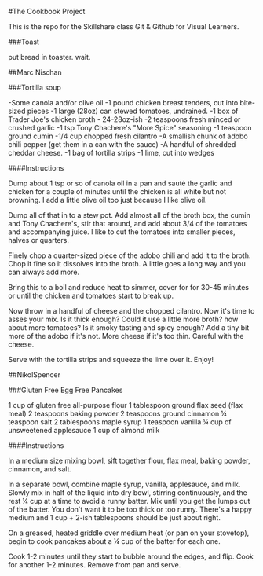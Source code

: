 #The Cookbook Project

This is the repo for the Skillshare class Git &amp; Github for Visual Learners.

###Toast

put bread in toaster.
wait.

##Marc Nischan

###Tortilla soup

-Some canola and/or olive oil
-1 pound chicken breast tenders, cut into bite-sized pieces
-1 large (28oz) can stewed tomatoes, undrained. 
-1 box of Trader Joe's chicken broth - 24-28oz-ish
-2 teaspoons fresh minced or crushed garlic
-1 tsp Tony Chachere's "More Spice" seasoning 
-1 teaspoon ground cumin
-1/4 cup chopped fresh cilantro
-A smallish chunk of adobo chili pepper (get them in a can with the sauce)
-A handful of shredded cheddar cheese.
-1 bag of tortilla strips
-1 lime, cut into wedges

####Instructions

Dump about 1 tsp or so of canola oil in a pan and sauté the garlic and chicken for a couple of minutes until the chicken is all white but not browning. I add a little olive oil too just because I like olive oil. 

Dump all of that in to a stew pot. Add almost all of the broth box, the cumin and Tony Chachere's, stir that around, and add about 3/4 of the tomatoes and accompanying juice. I like to cut the tomatoes into smaller pieces, halves or quarters.

Finely chop a quarter-sized piece of the adobo chili and add it to the broth. Chop it fine so it dissolves into the broth. A little goes a long way and you can always add more.

Bring this to a boil and reduce heat to simmer, cover for for 30-45 minutes or until the chicken and tomatoes start to break up. 

Now throw in a handful of cheese and the chopped cilantro. Now it's time to asses your mix. Is it thick enough? Could it use a little more broth? how about more tomatoes? Is it smoky tasting and spicy enough? Add a tiny bit more of the adobo if it's not. More cheese if it's too thin. Careful with the cheese.

Serve with the tortilla strips and squeeze the lime over it. Enjoy!

##NikolSpencer

###Gluten Free Egg Free Pancakes

1 cup of gluten free all-purpose flour
1 tablespoon ground flax seed (flax meal)
2 teaspoons baking powder
2 teaspoons ground cinnamon
¼ teaspoon salt
2 tablespoons maple syrup
1 teaspoon vanilla
¼ cup of unsweetened applesauce
1 cup of almond milk

####Instructions

In a medium size mixing bowl, sift together flour, flax meal, baking powder, cinnamon, and salt.

In a separate bowl, combine maple syrup, vanilla, applesauce, and milk. Slowly mix in half of the liquid into dry bowl, stirring continuously, and the rest ¼ cup at a time to avoid a runny batter. Mix until you get the lumps out of the batter. You don't want it to be too thick or too runny. There's a happy medium and 1 cup + 2-ish tablespoons should be just about right.

On a greased, heated griddle over medium heat (or pan on your stovetop), begin to cook pancakes about a ¼ cup of the batter for each one.

Cook 1-2 minutes until they start to bubble around the edges, and flip. Cook for another 1-2 minutes. Remove from pan and serve.

